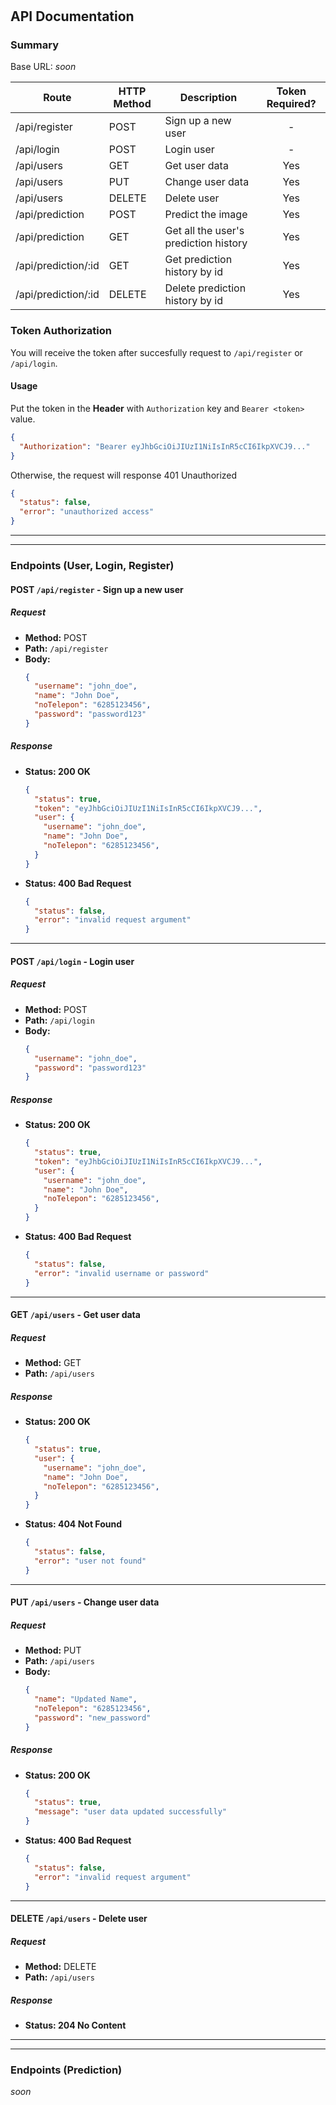 #

## API Documentation

### Summary

Base URL: *soon*

| Route | HTTP Method | Description | Token Required?
| - | - | - | :-:
| /api/register       | POST | Sign up a new user | -
| /api/login          | POST | Login user | -
| /api/users          | GET | Get user data | Yes
| /api/users          | PUT | Change user data | Yes
| /api/users          | DELETE | Delete user | Yes
| /api/prediction     | POST | Predict the image | Yes
| /api/prediction     | GET | Get all the user's prediction history | Yes
| /api/prediction/:id | GET | Get prediction history by id | Yes
| /api/prediction/:id | DELETE | Delete prediction history by id | Yes

### Token Authorization

You will receive the token after succesfully request to `/api/register` or `/api/login`.

#### Usage

Put the token in the **Header** with `Authorization` key and `Bearer <token>` value.

```json
{
  "Authorization": "Bearer eyJhbGciOiJIUzI1NiIsInR5cCI6IkpXVCJ9..."
}
```

Otherwise, the request will response 401 Unauthorized

```json
{
  "status": false,
  "error": "unauthorized access"
}
```

------------------------------------------------------
------------------------------------------------------

### Endpoints (User, Login, Register)

#### **POST `/api/register` - Sign up a new user**

##### Request
- **Method:** POST
- **Path:** `/api/register`
- **Body:**
    ```json
    {
      "username": "john_doe",
      "name": "John Doe",
      "noTelepon": "6285123456",
      "password": "password123"
    }
    ```

##### Response
- **Status: 200 OK**
    ```json
    {
      "status": true,
      "token": "eyJhbGciOiJIUzI1NiIsInR5cCI6IkpXVCJ9...",
      "user": {
        "username": "john_doe",
        "name": "John Doe",
        "noTelepon": "6285123456",
      }
    }
    ```

- **Status: 400 Bad Request**
    ```json
    {
      "status": false,
      "error": "invalid request argument"
    }
    ```

------------------------------------------------------

#### **POST `/api/login` - Login user**

##### Request
- **Method:** POST
- **Path:** `/api/login`
- **Body:**
    ```json
    {
      "username": "john_doe",
      "password": "password123"
    }
    ```

##### Response
- **Status: 200 OK**
    ```json
    {
      "status": true,
      "token": "eyJhbGciOiJIUzI1NiIsInR5cCI6IkpXVCJ9...",
      "user": {
        "username": "john_doe",
        "name": "John Doe",
        "noTelepon": "6285123456",
      }
    }
    ```

- **Status: 400 Bad Request**
    ```json
    {
      "status": false,
      "error": "invalid username or password"
    }
    ```

------------------------------------------------------

#### **GET `/api/users` - Get user data**

##### Request
- **Method:** GET
- **Path:** `/api/users`

##### Response
- **Status: 200 OK**
    ```json
    {
      "status": true,
      "user": {
        "username": "john_doe",
        "name": "John Doe",
        "noTelepon": "6285123456",
      }
    }

- **Status: 404 Not Found**
    ```json
    {
      "status": false,
      "error": "user not found"
    }
    ```

------------------------------------------------------

#### **PUT `/api/users` - Change user data**

##### Request
- **Method:** PUT
- **Path:** `/api/users`
- **Body:**
    ```json
    {
      "name": "Updated Name",
      "noTelepon": "6285123456",
      "password": "new_password"
    }
    ```

##### Response
- **Status: 200 OK**
    ```json
    {
      "status": true,
      "message": "user data updated successfully"
    }
    ```

- **Status: 400 Bad Request**
    ```json
    {
      "status": false,
      "error": "invalid request argument"
    }
    ```

------------------------------------------------------

#### **DELETE `/api/users` - Delete user**

##### Request
- **Method:** DELETE
- **Path:** `/api/users`

##### Response
- **Status: 204 No Content**

------------------------------------------------------
------------------------------------------------------

### Endpoints (Prediction)

*soon*
